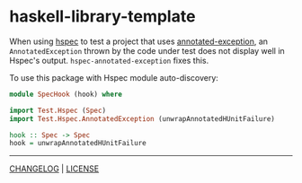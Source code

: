 # haskell-library-template

When using [hspec] to test a project that uses [annotated-exception], an
`AnnotatedException` thrown by the code under test does not display well
in Hspec's output. `hspec-annotated-exception` fixes this.

To use this package with Hspec module auto-discovery:

```haskell
module SpecHook (hook) where

import Test.Hspec (Spec)
import Test.Hspec.AnnotatedException (unwrapAnnotatedHUnitFailure)

hook :: Spec -> Spec
hook = unwrapAnnotatedHUnitFailure
```

  [annotated-exception]: https://hackage.haskell.org/package/annotated-exception

  [hspec]: https://hackage.haskell.org/package/hspec

---

[CHANGELOG](./CHANGELOG.md) | [LICENSE](./LICENSE)
